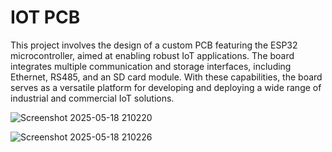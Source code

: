 # IOT PCB
This project involves the design of a custom PCB featuring the ESP32 microcontroller, aimed at enabling robust IoT applications. The board integrates multiple communication and storage interfaces, including Ethernet, RS485, and an SD card module. With these capabilities, the board serves as a versatile platform for developing and deploying a wide range of industrial and commercial IoT solutions.

![Screenshot 2025-05-18 210220](https://github.com/user-attachments/assets/abaf3dfe-b006-4157-b93f-02610d54e72f)

![Screenshot 2025-05-18 210226](https://github.com/user-attachments/assets/b232d789-5e80-43d3-94a2-b7096d55f7aa)
